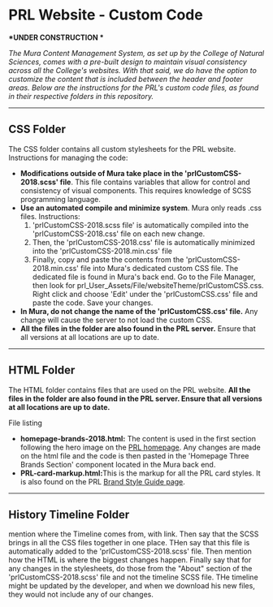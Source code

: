 # PRL Website - Custom Code
<p><strong>*UNDER CONSTRUCTION *</strong> </p>
<p><em>The Mura Content Management System, as set up by the College of Natural Sciences, comes with a pre-built design to maintain visual consistency across all the College's websites. With that said, we do have the option to customize the content that is included between the header and footer areas. Below are the instructions for the PRL's custom code files, as found in their respective folders in this repository.</em></p>
<hr>
<h2>CSS Folder</h2>
<p>The CSS folder contains all custom stylesheets for the PRL website. Instructions for managing the code:</p>
<ul>
  <li><strong>Modifications outside of Mura take place in the 'prlCustomCSS-2018.scss' file</strong>. This file contains variables that allow for control and consistency of visual components. This requires knowledge of SCSS programming language.</li>
  <li> <strong>Use an automated compile and minimize system</strong>. Mura only reads .css files. Instructions:
    <ol>
      <li>'prlCustomCSS-2018.scss file' is automatically compiled into the 'prlCustomCSS-2018.css' file on each new change.</li>
      <li>Then, the 'prlCustomCSS-2018.css' file is automatically minimized into the 'prlCustomCSS-2018.min.css' file</li>
      <li> Finally, copy and paste the contents from the 'prlCustomCSS-2018.min.css' file into Mura's dedicated custom CSS file. The dedicated file is found in Mura's back end. Go to the File Manager, then look for prl_User_Assets/File/websiteTheme/prlCustomCSS.css. Right click and choose 'Edit' under the 'prlCustomCSS.css' file and paste the code. Save your changes.</li>
    </ol>
  <li><strong>In Mura, do not change the name of the 'prlCustomCSS.css' file.</strong> Any change will cause the server to not load the custom CSS.</li>
  <li><strong>All the files in the folder are also found in the PRL server.</strong> Ensure that all versions at all locations are up to date.
</ul>
<hr>
<h2>HTML Folder</h2>
<p> The HTML folder contains files that are used on the PRL website. <strong>All the files in the folder are also found in the PRL server. Ensure that all versions at all locations are up to date.</strong></p>
<p>File listing</p>
<ul>
  <li><strong>homepage-brands-2018.html:</strong> The content is used in the first section following the hero image on the <a href="https://prl.natsci.msu.edu/">PRL homepage</a>. Any changes are made on the html file and the code is then pasted in the 'Homepage Three Brands Section' component located in the Mura back end.</li>
  <li><strong>PRL-card-markup.html:</strong>This is the markup for all the PRL card styles. It is also found on the PRL <a href="https://prl.natsci.msu.edu/about/internal-resources/brand-style-guide/">Brand Style Guide page</a>.
  </li>
</ul>
<hr>
<h2>History Timeline Folder</h2>
<p> mention where the Timeline comes from, with link. Then say that the SCSS brings in all the CSS files together in one place. THen say that this file is automatically added to the 'prlCustomCSS-2018.scss' file. Then mention how the HTML is where the biggest changes happen. Finally say that for any changes in the stylesheets, do those from the "About" section of the 'prlCustomCSS-2018.scss' file and not the timeline SCSS file. THe timeline might be updated by the developer, and when we download his new files, they would not include any of our changes.
